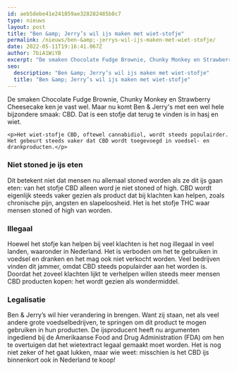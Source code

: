 ```yaml
---
id: aeb5debe41e241859ae328282485b0c7
type: nieuws
layout: post
title: "Ben &amp; Jerry’s wil ijs maken met wiet-stofje"
permalink: /nieuws/ben-&amp;-jerrys-wil-ijs-maken-met-wiet-stofje/
date: 2022-05-11T19:16:41.067Z
author: 7biA1WiYB
excerpt: "De smaken Chocolate Fudge Brownie, Chunky Monkey en Strawberry Cheesecake ken je vast wel. Maar nu komt Ben &amp; Jerry's met een wel hele bijzondere smaak: CBD. Dat is een stofje dat terug te vinden is in hasj en wiet.  "
seo:
  description: "Ben &amp; Jerry’s wil ijs maken met wiet-stofje"
  title: "Ben &amp; Jerry’s wil ijs maken met wiet-stofje"
---
```

De smaken Chocolate Fudge Brownie, Chunky Monkey en Strawberry Cheesecake ken je vast wel. Maar nu komt Ben &amp; Jerry's met een wel hele bijzondere smaak: CBD. Dat is een stofje dat terug te vinden is in hasj en wiet.  

    <p>Het wiet-stofje CBD, oftewel cannabidiol, wordt steeds populairder. Het gebeurt steeds vaker dat CBD wordt toegevoegd in voedsel- en drankproducten.</p>
<h3>Niet stoned je ijs eten</h3>
<p>Dit betekent niet dat mensen nu allemaal stoned worden als ze dit ijs gaan eten: van het stofje CBD alleen word je niet stoned of high. CBD wordt eigenlijk steeds vaker gezien als product dat bij klachten kan helpen, zoals chronische pijn, angsten en slapeloosheid. Het is het stofje THC waar mensen stoned of high van worden.</p>
<h3>Illegaal</h3>
<p>Hoewel het stofje kan helpen bij veel klachten is het nog illegaal in veel landen, waaronder in Nederland. Het is verboden om het te gebruiken in voedsel en dranken en het mag ook niet verkocht worden. Veel bedrijven vinden dit jammer, omdat CBD steeds populairder aan het worden is. Doordat het zoveel klachten lijkt te verhelpen willen steeds meer mensen CBD producten kopen: het wordt gezien als wondermiddel.</p>
<h3>Legalisatie</h3>
<p>Ben &amp; Jerry’s wil hier verandering in brengen. Want zij staan, net als veel andere grote voedselbedrijven, te springen om dit product te mogen gebruiken in hun producten. De ijsproducent heeft nu argumenten ingediend bij de Amerikaanse Food and Drug Administration (FDA) om hen te overtuigen dat het wietextract legaal gemaakt moet worden. Het is nog niet zeker of het gaat lukken, maar wie weet: misschien is het CBD ijs binnenkort ook in Nederland te koop!</p>  
